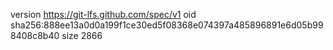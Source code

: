 version https://git-lfs.github.com/spec/v1
oid sha256:888ee13a0d0a199f1ce30ed5f08368e074397a485896891e6d05b998408c8b40
size 2866
